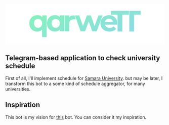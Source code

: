 ![qarweTT](./images/qarwett.png)

## Telegram-based application to check university schedule

First of all, I'll implement schedule for [Samara University](https://ssau.ru/). but may be later, I transform this bot to a some kind of schedule aggregator, for many universities.

## Inspiration

This bot is my vision for [this](https://github.com/far-galaxy/l9_stud_bot) bot. You can consider it my inspiration.
